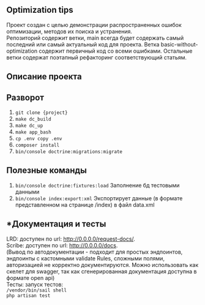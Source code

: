## Optimization tips

Проект создан с целью демонстрации распространенных ошибок оптимизации, методов их поиска и устранения.<br>
Репозиторий содержит ветки, main всегда будет содержать самый последний или самый актуальный код для проекта. Ветка basic-without-optimization содержит первичный код со всеми ошибками. Остальные ветки содержат поэтапный рефакторинг соответствующий статьям.  

## Описание проекта

## Разворот

1. `git clone {project}`<br>
2. `make dc_build`<br>
3. `make dc_up`<br>
4. `make app_bash`<br>
5. `cp .env copy .env` <br>
6. `composer install`<br>
7. `bin/console doctrine:migrations:migrate`<br>


## Полезные команды

1. `bin/console doctrine:fixtures:load` Заполнение бд тестовыми данными<br>
2. `bin/console index:export:xml` Экспортирует данные (в формате представленном на странице /index) в файл data.xml<br>


## *Документация и тесты

LRD: доступен по url: http://0.0.0.0/request-docs/. <br>
Scribe:  доступен по url: http://0.0.0.0/docs. <br>
(Вывод по автодокументации - подходит для простых эндпоинтов, эндпоинты с кастомными validate Rules, сложными полями, авторизацией не корректно документируются. Можно использовать как скелет для swagger, так как сгенерированная документация доступна в формате open api)<br>
Тесты: запуск тестов: <br> `/vendor/bin/sail shell` <br> `php artisan test`

